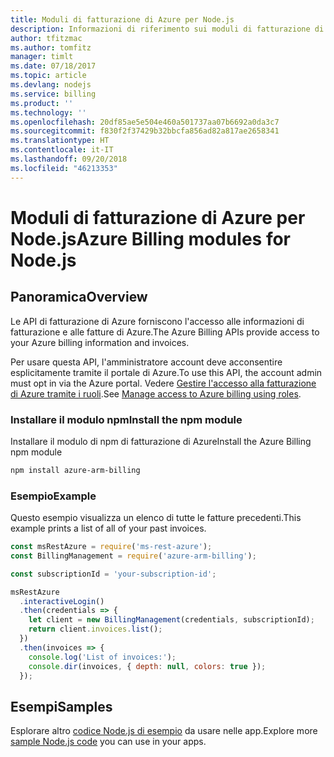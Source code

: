 ```yaml
---
title: Moduli di fatturazione di Azure per Node.js
description: Informazioni di riferimento sui moduli di fatturazione di Azure per Node.js
author: tfitzmac
ms.author: tomfitz
manager: timlt
ms.date: 07/18/2017
ms.topic: article
ms.devlang: nodejs
ms.service: billing
ms.product: ''
ms.technology: ''
ms.openlocfilehash: 20df85ae5e504e460a501737aa07b6692a0da3c7
ms.sourcegitcommit: f830f2f37429b32bbcfa856ad82a817ae2658341
ms.translationtype: HT
ms.contentlocale: it-IT
ms.lasthandoff: 09/20/2018
ms.locfileid: "46213353"
---
```

# <a name="azure-billing-modules-for-nodejs"></a><span data-ttu-id="7d952-103">Moduli di fatturazione di Azure per Node.js</span><span class="sxs-lookup"><span data-stu-id="7d952-103">Azure Billing modules for Node.js</span></span>

## <a name="overview"></a><span data-ttu-id="7d952-104">Panoramica</span><span class="sxs-lookup"><span data-stu-id="7d952-104">Overview</span></span>
<span data-ttu-id="7d952-105">Le API di fatturazione di Azure forniscono l'accesso alle informazioni di fatturazione e alle fatture di Azure.</span><span class="sxs-lookup"><span data-stu-id="7d952-105">The Azure Billing APIs provide access to your Azure billing information and invoices.</span></span>

<span data-ttu-id="7d952-106">Per usare questa API, l'amministratore account deve acconsentire esplicitamente tramite il portale di Azure.</span><span class="sxs-lookup"><span data-stu-id="7d952-106">To use this API, the account admin must opt in via the Azure portal.</span></span> <span data-ttu-id="7d952-107">Vedere [Gestire l'accesso alla fatturazione di Azure tramite i ruoli](https://docs.microsoft.com/azure/billing/billing-manage-access).</span><span class="sxs-lookup"><span data-stu-id="7d952-107">See [Manage access to Azure billing using roles](https://docs.microsoft.com/azure/billing/billing-manage-access).</span></span>

### <a name="install-the-npm-module"></a><span data-ttu-id="7d952-108">Installare il modulo npm</span><span class="sxs-lookup"><span data-stu-id="7d952-108">Install the npm module</span></span> 

<span data-ttu-id="7d952-109">Installare il modulo di npm di fatturazione di Azure</span><span class="sxs-lookup"><span data-stu-id="7d952-109">Install the Azure Billing npm module</span></span> 

```bash
npm install azure-arm-billing
```
### <a name="example"></a><span data-ttu-id="7d952-110">Esempio</span><span class="sxs-lookup"><span data-stu-id="7d952-110">Example</span></span> 
 
<span data-ttu-id="7d952-111">Questo esempio visualizza un elenco di tutte le fatture precedenti.</span><span class="sxs-lookup"><span data-stu-id="7d952-111">This example prints a list of all of your past invoices.</span></span>
 
```javascript 
const msRestAzure = require('ms-rest-azure');
const BillingManagement = require('azure-arm-billing');

const subscriptionId = 'your-subscription-id';

msRestAzure
  .interactiveLogin()
  .then(credentials => {
    let client = new BillingManagement(credentials, subscriptionId);
    return client.invoices.list();
  })
  .then(invoices => {
    console.log('List of invoices:');
    console.dir(invoices, { depth: null, colors: true });
  });
``` 


## <a name="samples"></a><span data-ttu-id="7d952-112">Esempi</span><span class="sxs-lookup"><span data-stu-id="7d952-112">Samples</span></span>

<span data-ttu-id="7d952-113">Esplorare altro [codice Node.js di esempio](https://azure.microsoft.com/resources/samples/?platform=nodejs) da usare nelle app.</span><span class="sxs-lookup"><span data-stu-id="7d952-113">Explore more [sample Node.js code](https://azure.microsoft.com/resources/samples/?platform=nodejs) you can use in your apps.</span></span>
